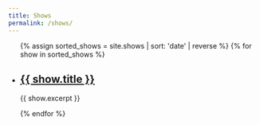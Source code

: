 ```yaml
---
title: Shows
permalink: /shows/
---
```


<ul>
    {% assign sorted_shows = site.shows | sort: 'date' | reverse %}
    {% for show in sorted_shows %}
        <li>
            <h2><a href="{{ show.url | relative_url }}">{{ show.title }}</a></h2>
             <p>{{ show.excerpt }}</p>
        </li>
    {% endfor %}
</ul>
